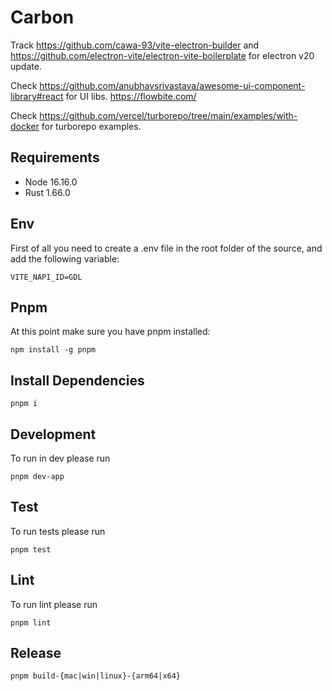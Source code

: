 # Carbon

Track https://github.com/cawa-93/vite-electron-builder and https://github.com/electron-vite/electron-vite-boilerplate for electron v20 update.

Check https://github.com/anubhavsrivastava/awesome-ui-component-library#react for UI libs.
https://flowbite.com/

Check https://github.com/vercel/turborepo/tree/main/examples/with-docker for turborepo examples.

## Requirements

- Node 16.16.0
- Rust 1.66.0

## Env

First of all you need to create a .env file in the root folder of the source, and add the following variable:

`VITE_NAPI_ID=GDL`

## Pnpm

At this point make sure you have pnpm installed:

`npm install -g pnpm`

## Install Dependencies

`pnpm i`

## Development

To run in dev please run

`pnpm dev-app`

## Test

To run tests please run

`pnpm test`

## Lint

To run lint please run

`pnpm lint`

## Release

`pnpm build-{mac|win|linux}-{arm64|x64}`
